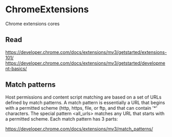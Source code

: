 # ChromeExtensions
Chrome extensions cores

## Read
https://developer.chrome.com/docs/extensions/mv3/getstarted/extensions-101/
https://developer.chrome.com/docs/extensions/mv3/getstarted/development-basics/

## Match patterns
Host permissions and content script matching are based on a set of URLs defined by match patterns. A match pattern is essentially a URL that begins with a permitted scheme (http, https, file, or ftp, and that can contain '*' characters. The special pattern <all_urls> matches any URL that starts with a permitted scheme. Each match pattern has 3 parts:

https://developer.chrome.com/docs/extensions/mv3/match_patterns/

